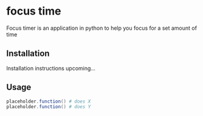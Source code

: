 # focus time

Focus timer is an application in python to help you focus for a set amount of time

## Installation

Installation instructions upcoming...


## Usage

```powershell
placeholder.function() # does X
placeholder.function() # does Y
```
